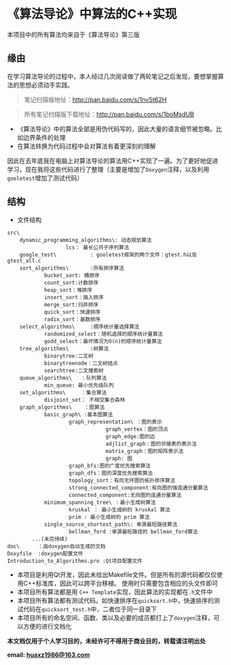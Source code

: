 # 《算法导论》中算法的C++实现
<!--
    作者：华校专
    email: huaxz1986@163.com
**  本文档可用于个人学习目的，不得用于商业目的  **
-->
本项目中的所有算法均来自于《算法导论》第三版

## 缘由
在学习算法导论的过程中，本人经过几次阅读做了两轮笔记之后发现，要想掌握算法的思想必须动手实践。
> 笔记扫描版地址：http://pan.baidu.com/s/1nvSt62H

> 所有笔记扫描版下载地址：http://pan.baidu.com/s/1boMsdUB

* 《算法导论》中的算法全部是用伪代码写的，因此大量的语言细节被忽略。比如边界条件的处理
* 在算法转换为代码过程中会对算法有着更深刻的理解

因此在去年底我在电脑上对算法导论的算法用C++实现了一遍。为了更好地促进学习，现在我将这些代码进行了整理（主要是增加了`Doxygen`注释，以及利用`gooletest`增加了测试代码）

## 结构

* 文件结构

```
src\
	dynamic_programming_algorithms\: 动态规划算法
			       lcs： 最长公共子序列算法
	google_test\           : gooletest框架的两个文件：gtest.h以及gtest_all.c
	sort_algorithms\       :所有排序算法
			bucket_sort: 桶排序
			count_sort:计数排序
			heap_sort：堆排序
			insert_sort：插入排序
			merge_sort:归并排序
			quick_sort：快速排序
			radix_sort：基数排序
	select_algorithms\     :顺序统计量选择算法
			randomized_select：随机选择的顺序统计量算法
			godd_select：最坏情况为O(n)的顺序统计量算法
	tree_algorithms\       :树算法
			binarytree:二叉树
			binarytreenode：二叉树结点
			searchtree:二叉搜索树	
	queue_algorithms\	：队列算法
			min_queue: 最小优先级队列
	set_algorithms\		：集合算法
			disjoint_set： 不相交集合森林
	graph_algorithms\    ：图算法
			basic_graph\ :基本图算法
					graph_representation\ ：图的表示
								graph_vertex：图的顶点
								graph_edge:图的边
								adjlist_graph：图的邻接表的表示法
								matrix_graph：图的矩阵表示法
								graph: 图
					graph_bfs:图的广度优先搜索算法
					graph_dfs：图的深度优先搜索算法
					topology_sort：有向无环图的拓扑排序算法
					strong_connected_component:有向图的强连通分量算法
					connected_component:无向图的连通分量算法
			minimum_spanning_tree\ ：最小生成树算法
					kruskal ： 最小生成树的 kruskal 算法
					prim : 最小生成树的 prim 算法
			single_source_shortest_path\: 单源最短路径算法
					bellman_ford :单源最短路径的 bellman_ford算法
		...(未完待续)
doc\      ：由doxygen自动生成的文档
Doxyfile  :doxygen配置文件
Introduction_to_Algorithms.pro :Qt项目配置文件
```

* 本项目是利用Qt开发，因此未给出Makefile文件。但是所有的源代码都仅仅使用C++标准库，因此可以跨平台移植。
  使用时只需要包含相应的头文件即可
* 本项目所有算法都是用 `C++ Template`实现，因此算法的实现都在`.h`文件中
* 本项目所有算法都有测试代码。如快速排序在`quicksort.h`中，快速排序的测试代码在`quicksort_test.h`中，二者位于同一目录下
* 本项目所有的命名空间、函数、类以及必要的成员都打上了`doxygen`注释，可以方便的进行文档化

 **本文档仅用于个人学习目的，未经许可不得用于商业目的，转载请注明出处**

 **email: huaxz1986@163.com** 

